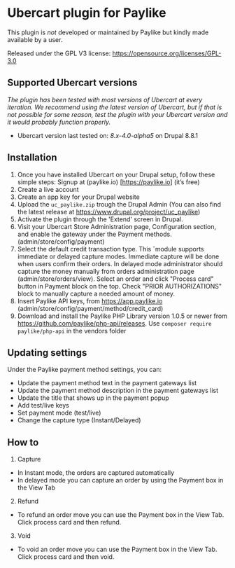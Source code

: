 # Ubercart plugin for Paylike

This plugin is *not* developed or maintained by Paylike but kindly made
available by a user.

Released under the GPL V3 license: https://opensource.org/licenses/GPL-3.0

## Supported Ubercart versions

*The plugin has been tested with most versions of Ubercart at every iteration. We recommend using the latest version of Ubercart, but if that is not possible for some reason, test the plugin with your Ubercart version and it would probably function properly.*

* Ubercart
 version last tested on: *8.x-4.0-alpha5* on Drupal 8.8.1


## Installation

1. Once you have installed Ubercart on your Drupal setup, follow these simple steps:
  Signup at (paylike.io) [https://paylike.io] (it’s free)
1. Create a live account
1. Create an app key for your Drupal website
1. Upload the ```uc_paylike.zip``` trough the Drupal Admin (You can also find the latest release at https://www.drupal.org/project/uc_paylike)
1. Activate the plugin through the 'Extend' screen in Drupal.
1.  Visit your Ubercart Store Administration page, Configuration
       section, and enable the gateway under the Payment methods.
       (admin/store/config/payment)
1. Select the default credit transaction type. This ˘module supports immediate
       or delayed capture modes. Immediate capture will be done when users confirm
       their orders. In delayed mode administrator should capture the money manually from
       orders administration page (admin/store/orders/view). Select an order and click
       "Process card" button in Payment block on the top. Check "PRIOR AUTHORIZATIONS"
       block to manually capture a needed amount of money.
1. Insert Paylike API keys, from https://app.paylike.io
       (admin/store/config/payment/method/credit_card)
1. Download and install the Paylike PHP Library version 1.0.5 or newer
       from https://github.com/paylike/php-api/releases. Use `composer require paylike/php-api` in the vendors folder

## Updating settings

Under the Paylike payment method settings, you can:
 * Update the payment method text in the payment gateways list
 * Update the payment method description in the payment gateways list
 * Update the title that shows up in the payment popup 
 * Add test/live keys
 * Set payment mode (test/live)
 * Change the capture type (Instant/Delayed)
 
 ## How to
 
 1. Capture
 * In Instant mode, the orders are captured automatically
 * In delayed mode you can capture an order by using the Payment box in the View Tab
 2. Refund
   * To refund an order move you can use the Payment box in the View Tab. Click process card and then refund.
 3. Void
   * To void an order move you can use the Payment box in the View Tab. Click process card and then void.